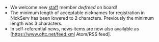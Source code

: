   * We welcome new [staff](staff/) member *dwfreed* on board!
  * The minimum length of acceptable nicknames for registration in NickServ has
    been lowered to 2 characters. Previously the minimum length was 3
    characters.
  * In self-referential news, news items are now also available as
    [https://www.oftc.net/feed.xml Atom/RSS feed].
